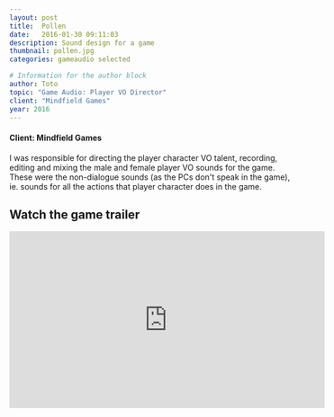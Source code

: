 ```yaml
---
layout: post
title:  Pollen
date:   2016-01-30 09:11:03
description: Sound design for a game
thumbnail: pollen.jpg
categories: gameaudio selected

# Information for the author block
author: Toto
topic: "Game Audio: Player VO Director"
client: "Mindfield Games"
year: 2016
---
```


#### Client: Mindfield Games
I was responsible for directing the player character VO talent, recording, editing and mixing the male and female player VO sounds for the game. These were the non-dialogue sounds (as the PCs don't speak in the game), ie. sounds for all the actions that player character does in the game.  

## Watch the game trailer

<div class="resp-container">
<iframe class="resp-iframe" width="560" height="315" src="https://www.youtube.com/embed/0sikKm-Fhhk" frameborder="0" allow="autoplay; encrypted-media" allowfullscreen></iframe>
</div>